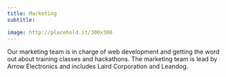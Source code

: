 ```yaml
---
title: Marketing
subtitle:

image: http://placehold.it/300x300
---
```


Our marketing team is in charge of web development and getting the word out about training classes and hackathons. The marketing team is
lead by Arrow Electronics and includes Laird Corporation and Leandog.
